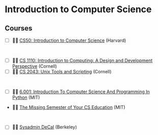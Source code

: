 # Introduction to Computer Science

## Courses

- [ ] 🧑‍🏫 [CS50: Introduction to Computer Science](https://pll.harvard.edu/course/cs50-introduction-computer-science) (Harvard)

<br>

- [ ] 🧑‍🏫 [CS 1110: Introduction to Computing: A Design and Development Perspective](https://www.cs.cornell.edu/courses/cs1110) (Cornell)
- [ ] 🧑‍🏫 [CS 2043: Unix Tools and Scripting](https://www.cs.cornell.edu/courses/cs2043/2014sp) (Cornell)

<br>

- [ ] 🧑‍🏫 [6.001: Introduction To Computer Science And Programming In Python](https://ocw.mit.edu/courses/6-0001-introduction-to-computer-science-and-programming-in-python-fall-2016/) (MIT)
- 🧑‍🏫 [The Missing Semester of Your CS Education](https://missing.csail.mit.edu/) (MIT)

<br>

- [ ] 🧑‍🏫 [Sysadmin DeCal](https://decal.ocf.berkeley.edu/) (Berkeley)
